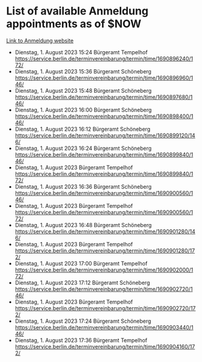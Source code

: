 # List of available Anmeldung appointments as of $NOW
[Link to Anmeldung website](https://service.berlin.de/terminvereinbarung/termin/tag.php?termin=1&anliegen[]=120686&dienstleisterlist=122210,122217,327316,122219,327312,122227,327314,122231,327346,122243,327348,122254,122252,329742,122260,329745,122262,329748,122271,327278,122273,327274,122277,327276,330436,122280,327294,122282,327290,122284,327292,122291,327270,122285,327266,122286,327264,122296,327268,150230,329760,122297,327286,122294,327284,122312,329763,122314,329775,122304,327330,122311,327334,122309,327332,317869,122281,327352,122279,329772,122283,122276,327324,122274,327326,122267,329766,122246,327318,122251,327320,122257,327322,122208,327298,122226,327300&herkunft=http%3A%2F%2Fservice.berlin.de%2Fdienstleistung%2F120686%2F)
- Dienstag, 1. August 2023 15:24 Bürgeramt Tempelhof https://service.berlin.de/terminvereinbarung/termin/time/1690896240/172/
- Dienstag, 1. August 2023 15:36 Bürgeramt Schöneberg https://service.berlin.de/terminvereinbarung/termin/time/1690896960/146/
- Dienstag, 1. August 2023 15:48 Bürgeramt Schöneberg https://service.berlin.de/terminvereinbarung/termin/time/1690897680/146/
- Dienstag, 1. August 2023 16:00 Bürgeramt Schöneberg https://service.berlin.de/terminvereinbarung/termin/time/1690898400/146/
- Dienstag, 1. August 2023 16:12 Bürgeramt Schöneberg https://service.berlin.de/terminvereinbarung/termin/time/1690899120/146/
- Dienstag, 1. August 2023 16:24 Bürgeramt Schöneberg https://service.berlin.de/terminvereinbarung/termin/time/1690899840/146/
- Dienstag, 1. August 2023  Bürgeramt Tempelhof https://service.berlin.de/terminvereinbarung/termin/time/1690899840/172/
- Dienstag, 1. August 2023 16:36 Bürgeramt Schöneberg https://service.berlin.de/terminvereinbarung/termin/time/1690900560/146/
- Dienstag, 1. August 2023  Bürgeramt Tempelhof https://service.berlin.de/terminvereinbarung/termin/time/1690900560/172/
- Dienstag, 1. August 2023 16:48 Bürgeramt Schöneberg https://service.berlin.de/terminvereinbarung/termin/time/1690901280/146/
- Dienstag, 1. August 2023  Bürgeramt Tempelhof https://service.berlin.de/terminvereinbarung/termin/time/1690901280/172/
- Dienstag, 1. August 2023 17:00 Bürgeramt Tempelhof https://service.berlin.de/terminvereinbarung/termin/time/1690902000/172/
- Dienstag, 1. August 2023 17:12 Bürgeramt Schöneberg https://service.berlin.de/terminvereinbarung/termin/time/1690902720/146/
- Dienstag, 1. August 2023  Bürgeramt Tempelhof https://service.berlin.de/terminvereinbarung/termin/time/1690902720/172/
- Dienstag, 1. August 2023 17:24 Bürgeramt Schöneberg https://service.berlin.de/terminvereinbarung/termin/time/1690903440/146/
- Dienstag, 1. August 2023 17:36 Bürgeramt Tempelhof https://service.berlin.de/terminvereinbarung/termin/time/1690904160/172/

